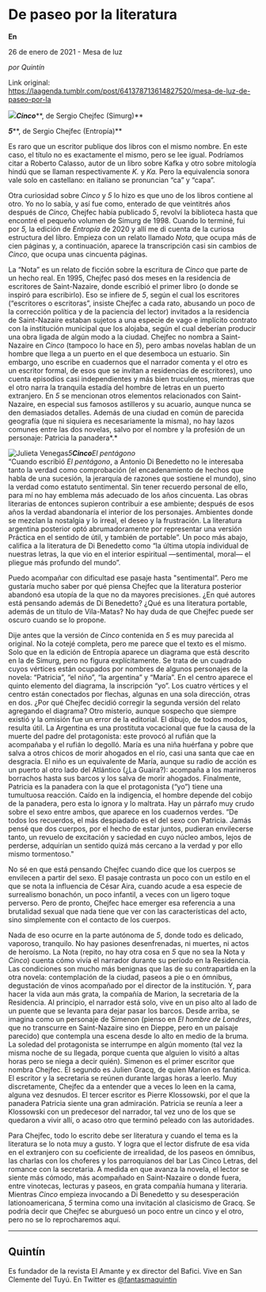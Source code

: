 # De paseo por la literatura

**En**

26 de enero de 2021 - Mesa de luz

_por Quintín_

Link original: https://laagenda.tumblr.com/post/641378713614827520/mesa-de-luz-de-paseo-por-la

![](https://64.media.tumblr.com/25f3b248d8bba8f1a9f8ce57cc4d33a6/77736a0b9dff58d1-b4/s400x600/3acab914a87b85c4d0983cc7995a0d15792f8617.jpg)***Cinco*****, de Sergio Chejfec (Simurg)**

***5*****, de Sergio Chejfec (Entropía)**

Es raro
que un escritor publique dos libros con el mismo nombre. En este caso, el título
no es exactamente el mismo, pero se lee igual. Podríamos citar a Roberto
Calasso, autor de un libro sobre Kafka y otro sobre mitología hindú que se
llaman respectivamente *K.* y *Ka.* Pero la equivalencia sonora vale solo
en castellano: en italiano se pronuncian “ca” y “capa”. 

Otra
curiosidad sobre *Cinco* y *5* lo hizo es que uno de los libros
contiene al otro. Yo no lo sabía, y así fue como, enterado de que veintitrés
años después de *Cinco,* Chejfec había publicado *5*, revolví la biblioteca hasta que
encontré el pequeño volumen de Simurg de 1998. Cuando lo terminé, fui por *5,* la edición de *Entropía* de 2020 y allí me di cuenta de la curiosa estructura del
libro. Empieza con un relato llamado *Nota*,
que ocupa más de cien páginas y, a continuación, aparece la transcripción casi
sin cambios de *Cinco*, que ocupa unas
cincuenta páginas. 

La “Nota”
es un relato de ficción sobre la escritura de *Cinco* que parte de un hecho real. En 1995, Chejfec pasó dos meses
en la residencia de escritores de Saint-Nazaire, donde escribió el primer libro
(o donde se inspiró para escribirlo). Eso se infiere de *5*, según el cual los escritores (“escritores o
escritoras”, insiste Chejfec a cada rato, abusando un poco de la
corrección política y de la paciencia del lector) invitados a la residencia de
Saint-Nazaire estaban sujetos a una especie de vago e implícito contrato con la
institución municipal que los alojaba, según el cual deberían producir una obra
ligada de algún modo a la ciudad. Chejfec no nombra a Saint-Nazaire en *Cinco* (tampoco lo hace en *5*), pero ambas novelas hablan de un
hombre que llega a un puerto en el que desemboca un estuario. Sin embargo, uno escribe
en cuadernos que el narrador comenta y el otro es un escritor formal, de esos
que se invitan a residencias de escritores), uno cuenta episodios casi
independientes y más bien truculentos, mientras que el otro narra la tranquila
estadía del hombre de letras en un puerto extranjero. En *5* se mencionan otros elementos relacionados con Saint-Nazaire, en
especial sus famosos astilleros y su acuario, aunque nunca se den demasiados
detalles. Además de una ciudad en común de parecida geografía (que ni siquiera
es necesariamente la misma), no hay lazos comunes entre las dos novelas, salvo
por el nombre y la profesión de un personaje: Patricia la panadera*.* 

![Julieta Venegas](https://64.media.tumblr.com/f9ca89838dad8464d8c4db946c8a5959/77736a0b9dff58d1-07/s250x400/1e6e1e8745d498d931b69f968714e41e911e5605.jpg)*5**Cinco**El pentágono*  
“Cuando
escribió *El pentágono*, a Antonio Di
Benedetto no le interesaba tanto la verdad como comprobación (el encadenamiento
de hechos que habla de una sucesión, la jerarquía de razones que sostiene el
mundo), sino la verdad como estatuto sentimental. Sin tener recuerdo personal
de ello, para mí no hay emblema más adecuado de los años cincuenta. Las obras
literarias de entonces supieron contribuir a ese ambiente; después de esos años
la verdad abandonaría el interior de los personajes. Ambientes donde se mezclan
la nostalgia y lo irreal, el deseo y la frustración. La literatura argentina
posterior optó abrumadoramente por representar una versión Práctica en el
sentido de útil, y también de portable”. Un poco más abajo, califica a la
literatura de Di Benedetto como “la última utopía individual de nuestras
letras, la que vio en el interior espiritual —sentimental, moral— el pliegue
más profundo del mundo”. 

Puedo
acompañar con dificultad ese pasaje hasta "sentimental”. Pero me
gustaría mucho saber por qué piensa Chejfec que la literatura posterior
abandonó esa utopía de la que no da mayores precisiones. ¿En qué autores está
pensando además de Di Benedetto? ¿Qué es una literatura portable, además de un
título de Vila-Matas? No hay duda de que Chejfec puede ser oscuro cuando se lo
propone. 

Dije antes
que la versión de *Cinco* contenida en *5* es muy parecida al original. No la
cotejé completa, pero me parece que el texto es el mismo. Solo que en la
edición de Entropía aparece un diagrama que está descrito en la de Simurg, pero
no figura explícitamente. Se trata de un cuadrado cuyos vértices están ocupados
por nombres de algunos personajes de la novela: “Patricia”, “el
niño”, “la argentina” y “María”. En el centro aparece
el quinto elemento del diagrama, la inscripción “yo”. Los cuatro
vértices y el centro están conectados por flechas, algunas en una sola
dirección, otras en dos. ¿Por qué Chejfec decidió corregir la segunda versión
del relato agregando el diagrama? Otro misterio, aunque sospecho que siempre
existió y la omisión fue un error de la editorial. El dibujo, de todos modos,
resulta útil. La Argentina es una prostituta vocacional que fue la causa de la
muerte del padre del protagonista: este provocó al rufián que la acompañaba y
el rufián lo degolló. María es una niña huérfana y pobre que salva a otros
chicos de morir ahogados en el río, casi una santa que cae en desgracia. El
niño es un equivalente de María, aunque su radio de acción es un puerto al otro
lado del Atlántico (¿La Guaira?): acompaña a los marineros borrachos hasta sus
barcos y los salva de morir ahogados. Finalmente, Patricia es la panadera con
la que el protagonista (“yo”) tiene una tumultuosa reacción. Caído en
la indigencia, el hombre depende del cobijo de la panadera, pero esta lo ignora
y lo maltrata. Hay un párrafo muy crudo sobre el sexo entre ambos, que aparece
en los cuadernos verdes. “De todos los recuerdos, el más despiadado es el
del sexo con Patricia. Jamás pensé que dos cuerpos, por el hecho de estar
juntos, pudieran envilecerse tanto, un revuelo de excitación y saciedad en cuyo
núcleo ambos, lejos de perderse, adquirían un sentido quizá más cercano a la
verdad y por ello mismo tormentoso." 

No sé en
que está pensando Chejfec cuando dice que los cuerpos se envilecen a partir del
sexo. El pasaje contrasta un poco con un estilo en el que se nota la influencia
de César Aira, cuando acude a esa especie de surrealismo bonachón, un poco
infantil, a veces con un ligero toque perverso. Pero de pronto, Chejfec hace
emerger esa referencia a una brutalidad sexual que nada tiene que ver con las
características del acto, sino simplemente con el contacto de los cuerpos. 

Nada de
eso ocurre en la parte autónoma de *5*,
donde todo es delicado, vaporoso, tranquilo. No hay pasiones desenfrenadas, ni
muertes, ni actos de heroísmo. La Nota (repito, no hay otra cosa en *5* que no sea la Nota y *Cinco*) cuenta cómo vivía el narrador
durante su período en la Residencia. Las condiciones son mucho más benignas que
las de su contrapartida en la otra novela: contemplación de la ciudad, paseos a
pie o en ómnibus, degustación de vinos acompañado por el director de la
institución. Y, para hacer la vida aun más grata, la compañía de Marion, la
secretaria de la Residencia. Al principio, el narrador está solo, vive en un
piso alto al lado de un puente que se levanta para dejar pasar los barcos.
Desde arriba, se imagina como un personaje de Simenon (pienso en *El hombre de Londres*, que no transcurre
en Saint-Nazaire sino en Dieppe, pero en un paisaje parecido) que contempla una
escena desde lo alto en medio de la bruma. La soledad del protagonista se
interrumpe en algún momento (tal vez la misma noche de su llegada, porque
cuenta que alguien lo visitó a altas horas pero se niega a decir quién).
Simenon es el primer escritor que nombra Chejfec. El segundo es Julien Gracq,
de quien Marion es fanática. El escritor y la secretaria se reúnen durante
largas horas a leerlo. Muy discretamente, Chejfec da a entender que a veces lo
leen en la cama, alguna vez desnudos. El tercer escritor es Pierre Klossowski,
por el que la panadera Patricia siente una gran admiración. Patricia se reunía
a leer a Klossowski con un predecesor del narrador, tal vez uno de los que se quedaron
a vivir allí, o acaso otro que terminó peleado con las autoridades. 

Para
Chejfec, todo lo escrito debe ser literatura y cuando el tema es la literatura
se lo nota muy a gusto. Y logra que el lector disfrute de esa vida en el
extranjero con su coeficiente de irrealidad, de los paseos en ómnibus, las
charlas con los choferes y los parroquianos del bar Las Cinco Letras, del
romance con la secretaria. A medida en que avanza la novela, el lector se
siente más cómodo, más acompañado en Saint-Nazaire o donde fuera, entre
vinotecas, lecturas y paseos, en grata compañía humana y literaria. Mientras *Cinco* empieza invocando  a Di Benedetto y su desesperación
lationoamericana, *5* termina como una
invitación al clasicismo de Gracq. Se podría decir que Chejfec se aburguesó un
poco entre un cinco y el otro, pero no se lo reprocharemos aquí. 



---

Quintín
-------

 Es fundador de la revista El Amante y ex director del Bafici. Vive en San Clemente del Tuyú. En Twitter es [@fantasmaquintin](https://twitter.com/fantasmaquintin) 

